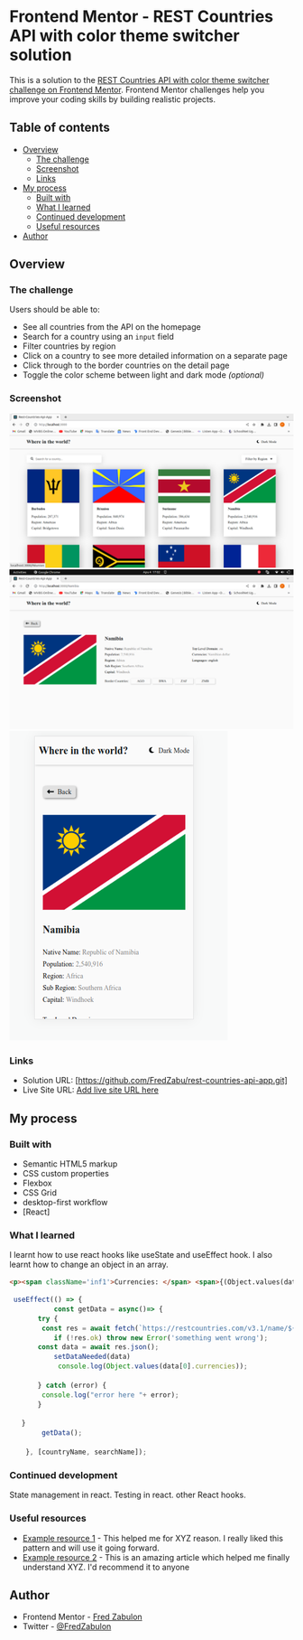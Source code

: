 # Frontend Mentor - REST Countries API with color theme switcher solution

This is a solution to the [REST Countries API with color theme switcher challenge on Frontend Mentor](https://www.frontendmentor.io/challenges/rest-countries-api-with-color-theme-switcher-5cacc469fec04111f7b848ca). Frontend Mentor challenges help you improve your coding skills by building realistic projects.

## Table of contents

- [Overview](#overview)
  - [The challenge](#the-challenge)
  - [Screenshot](#screenshot)
  - [Links](#links)
- [My process](#my-process)
  - [Built with](#built-with)
  - [What I learned](#what-i-learned)
  - [Continued development](#continued-development)
  - [Useful resources](#useful-resources)
- [Author](#author)


## Overview

### The challenge

Users should be able to:

- See all countries from the API on the homepage
- Search for a country using an `input` field
- Filter countries by region
- Click on a country to see more detailed information on a separate page
- Click through to the border countries on the detail page
- Toggle the color scheme between light and dark mode *(optional)*

### Screenshot

![](./solution-screenShots/desktop.png)
![](./solution-screenShots/desktop2.png)
![](./solution-screenShots/mobile.png)

### Links

- Solution URL: [https://github.com/FredZabu/rest-countries-api-app.git]
- Live Site URL: [Add live site URL here](https://your-live-site-url.com)

## My process

### Built with

- Semantic HTML5 markup
- CSS custom properties
- Flexbox
- CSS Grid
- desktop-first workflow
- [React]

### What I learned

I learnt how to use react hooks like useState and useEffect hook.
I also learnt how to change an object in an array.

```html
<p><span className='inf1'>Currencies: </span> <span>{(Object.values(dataNeeded[0].currencies))[0].name}</span ></p>
```
```js
 useEffect(() => {
           const getData = async()=> {
       try {
        const res = await fetch(`https://restcountries.com/v3.1/name/${searchName}`);
           if (!res.ok) throw new Error('something went wrong');
       const data = await res.json(); 
           setDataNeeded(data)
            console.log(Object.values(data[0].currencies));
             
       } catch (error) {
        console.log("error here "+ error);
       }
       
   }
        getData();
       
    }, [countryName, searchName]);
```

### Continued development

 State management in react.
 Testing in react.
 other React hooks.

### Useful resources

- [Example resource 1](https://www.example.com) - This helped me for XYZ reason. I really liked this pattern and will use it going forward.
- [Example resource 2](https://www.example.com) - This is an amazing article which helped me finally understand XYZ. I'd recommend it to anyone 

## Author

- Frontend Mentor - [Fred Zabulon](https://www.frontendmentor.io/profile/fredzabu)
- Twitter - [@FredZabulon](https://twitter.com/FredZabulon)

